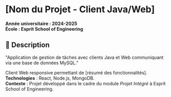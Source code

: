 # [Nom du Projet - Client Java/Web]

**Année universitaire : 2024-2025**  
**École : Esprit School of Engineering**

## 📌 Description
 
"Application de gestion de tâches avec clients Java et Web communiquant via une base de données MySQL."


Client Web responsive permettant de [résumé des fonctionnalités].  
**Technologies** : React, Node.js, MongoDB.  
**Contexte** : Projet développé dans le cadre du module *Projet Intégré* à Esprit School of Engineering.
